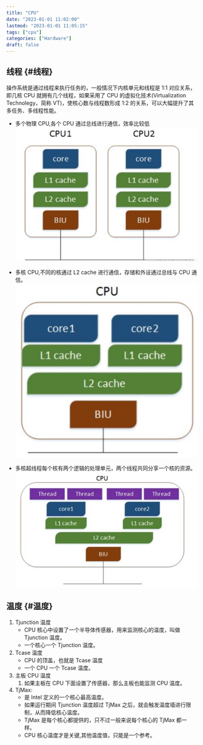 ```yaml
---
title: "CPU"
date: "2023-01-01 11:02:00"
lastmod: "2023-01-01 11:05:15"
tags: ["cpu"]
categories: ["Hardware"]
draft: false
---
```


## 线程 {#线程}

操作系统是通过线程来执行任务的，一般情况下内核单元和线程是 1:1 对应关系，即几核 CPU 就拥有几个线程，如果采用了 CPU 的虚拟化技术(Virtualization Technolegy，简称 VT)，使核心数与线程数形成 1:2 的关系，可以大幅提升了其多任务、多线程性能。

-   多个物理 CPU,各个 CPU 通过总线进行通信，效率比较低
    ![](https://raw.githubusercontent.com/daotoyi/picsbed/main/img/202301011046235.png)

-   多核 CPU,不同的核通过 L2 cache 进行通信，存储和外设通过总线与 CPU 通信。
    ![](https://raw.githubusercontent.com/daotoyi/picsbed/main/img/202301011047695.png)

-   多核超线程每个核有两个逻辑的处理单元，两个线程共同分享一个核的资源。
    ![](https://raw.githubusercontent.com/daotoyi/picsbed/main/img/202301011048040.png)


## 温度 {#温度}

1.  Tjunction 温度
    -   CPU 核心中设置了一个半导体传感器，用来监测核心的温度，叫做 Tjunction 温度。
    -   一个核心一个 Tjunction 温度。
2.  Tcase 温度
    -   CPU 的顶盖，也就是 Tcase 温度
    -   一个 CPU 一个 Tcase 温度。
3.  主板 CPU 温度
    1.  如果主板在 CPU 下面设置了传感器，那么主板也能监测 CPU 温度。
4.  TjMax:
    -   是 Intel 定义的一个核心最高温度。
    -   如果运行期间 Tjunction 温度超过 TjMax 之后，就会触发温度墙进行限制，从而降低核心温度。
    -   TjMax 是每个核心都提供的，只不过一般来说每个核心的 TjMax 都一样。
    -   CPU 核心温度才是关键,其他温度值，只能是一个参考。